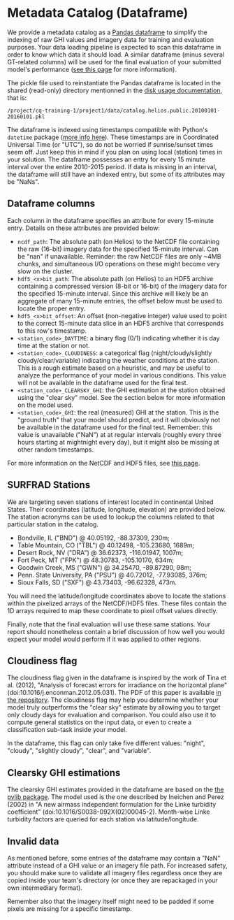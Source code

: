 # Metadata Catalog (Dataframe)

We provide a metadata catalog as a [Pandas dataframe](https://pandas.pydata.org/pandas-docs/stable/reference/api/pandas.DataFrame.html)
to simplify the indexing of raw GHI values and imagery data for training and evaluation purposes. Your
data loading pipeline is expected to scan this dataframe in order to know which data it should load.
A similar dataframe (minus several GT-related columns) will be used for the final evaluation of your
submitted model's performance ([see this page](evaluation.md) for more information).

The pickle file used to reinstantiate the Pandas dataframe is located in the shared (read-only) directory
mentionned in the [disk usage documentation](../../disk-usage.md), that is:
```
/project/cq-training-1/project1/data/catalog.helios.public.20100101-20160101.pkl
```

The dataframe is indexed using timestamps compatible with Python's ``datetime`` package ([more
info here](https://docs.python.org/3/library/datetime.html)). These timestamps are in Coordinated
Universal Time (or "UTC"), so do not be worried if sunrise/sunset times seem off. Just keep
this in mind if you plan on using local (station) times in your solution. The dataframe possesses
an entry for every 15 minute interval over the entire 2010-2015 period. If data is missing in an
interval, the dataframe will still have an indexed entry, but some of its attributes may be "NaNs".

## Dataframe columns

Each column in the dataframe specifies an attribute for every 15-minute entry. Details on these attributes
are provided below:

 - ``ncdf_path``: The absolute path (on Helios) to the NetCDF file containing the raw (16-bit) imagery data
   for the specified 15-minute interval. Can be "nan" if unavailable. Reminder: the raw NetCDF files are
   only ~4MB chunks, and simultaneous I/O operations on these might become very slow on the cluster.
 - ``hdf5_<x>bit_path``: The absolute path (on Helios) to an HDF5 archive containing a compressed version
   (8-bit or 16-bit) of the imagery data for the specified 15-minute interval. Since this archive will likely
   be an aggregate of many 15-minute entries, the offset below must be used to locate the proper entry.
 - ``hdf5_<x>bit_offset``: An offset (non-negative integer) value used to point to the correct 15-minute
   data slice in an HDF5 archive that corresponds to this row's timestamp.
 - ``<station_code>_DAYTIME``: a binary flag (0/1) indicating whether it is day time at the station or not.
 - ``<station_code>_CLOUDINESS``: a categorical flag (night/cloudy/slightly cloudy/clear/variable) indicating
   the weather conditions at the station. This is a rough estimate based on a heuristic, and may be useful
   to analyze the performance of your model in various conditions. This value will not be available in the
   dataframe used for the final test.
 - ``<station_code>_CLEARSKY_GHI``: the GHI estimation at the station obtained using the "clear sky" model.
   See the section below for more information on the model used.
 - ``<station_code>_GHI``: the real (measured) GHI at the station. This is the "ground truth" that your
   model should predict, and it will obviously not be available in the dataframe used for the final test.
   Remember: this value is unavailable ("NaN") at at regular intervals (roughly every three hours starting
   at mightnight every day), but it might also be missing at other random timestamps.

For more information on the NetCDF and HDF5 files, see [this page](datasources.md).

## SURFRAD Stations

We are targeting seven stations of interest located in continental United States. Their coordinates
(latitude, longitude, elevation) are provided below. The station acronyms can be used to lookup the
columns related to that particular station in the catalog.

 - Bondville, IL ("BND") @ 40.05192, -88.37309, 230m;
 - Table Mountain, CO ("TBL") @ 40.12498, -105.23680, 1689m;
 - Desert Rock, NV ("DRA") @ 36.62373, -116.01947, 1007m;
 - Fort Peck, MT ("FPK") @ 48.30783, -105.10170, 634m;
 - Goodwin Creek, MS ("GWN") @ 34.25470, -89.87290, 98m;
 - Penn. State University, PA ("PSU") @ 40.72012, -77.93085, 376m;
 - Sioux Falls, SD ("SXF") @ 43.73403, -96.62328, 473m.

You will need the latitude/longitude coordinates above to locate the stations within the pixelized
arrays of the NetCDF/HDF5 files. These files contain the 1D arrays required to map these coordinate to
pixel offset values directly.

Finally, note that the final evaluation will use these same stations. Your report should nonetheless contain
a brief discussion of how well you would expect your model would perform if it was applied to other regions.

## Cloudiness flag

The cloudiness flag given in the dataframe is inspired by the work of Tina et al. (2012), "Analysis of
forecast errors for irradiance on the horizontal plane" (doi:10.1016/j.enconman.2012.05.031). The PDF of this
paper is available [in the repository](tina2012.pdf). The cloudiness flag may help you determine whether
your model truly outperforms the "clear sky" estimate by allowing you to target only cloudy days for
evaluation and comparison. You could also use it to compute general statistics on the input data, or even to
create a classification sub-task inside your model.

In the dataframe, this flag can only take five different values: "night", "cloudy", "slightly cloudy", "clear",
and "variable".

## Clearsky GHI estimations

The clearsky GHI estimates provided in the dataframe are based on the [the pvlib package](https://pvlib-python.readthedocs.io/en/stable/clearsky.html).
The model used is the one described by Ineichen and Perez (2002) in "A new airmass independent formulation for
the Linke turbidity coefficient" (doi:10.1016/S0038-092X(02)00045-2). Month-wise Linke turbidity factors are
queried for each station via latitude/longitude.

## Invalid data

As mentioned before, some entries of the dataframe may contain a "NaN" attribute instead of a GHI value or
an imagery file path. For increased safety, you should make sure to validate all imagery files regardless once
they are copied inside your team's directory (or once they are repackaged in your own intermediary format).

Remember also that the imagery itself might need to be padded if some pixels are missing for a specific timestamp.
